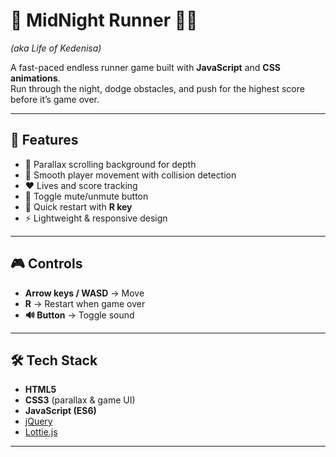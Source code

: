 # 🌙 MidNight Runner 🏃‍♂️  
*(aka Life of Kedenisa)*  

A fast-paced endless runner game built with **JavaScript** and **CSS animations**.  
Run through the night, dodge obstacles, and push for the highest score before it’s game over.  

---

## 🚀 Features
- 🌌 Parallax scrolling background for depth  
- 🏃 Smooth player movement with collision detection  
- ❤️ Lives and score tracking  
- 🎵 Toggle mute/unmute button  
- 🔄 Quick restart with **R key**  
- ⚡ Lightweight & responsive design  

---

## 🎮 Controls
- **Arrow keys / WASD** → Move  
- **R** → Restart when game over  
- **🔊 Button** → Toggle sound  

---

## 🛠️ Tech Stack
- **HTML5**  
- **CSS3** (parallax & game UI)  
- **JavaScript (ES6)**  
- [jQuery](https://jquery.com/)  
- [Lottie.js](https://airbnb.io/lottie/)  

---

